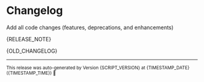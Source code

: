 # Changelog

Add all code changes (features, deprecations, and enhancements)

{RELEASE_NOTE}

{OLD_CHANGELOG}<hr/>

<small>This release was auto-generated by Version {SCRIPT_VERSION} at {TIMESTAMP_DATE} ({TIMESTAMP_TIME}) :rocket:</small>